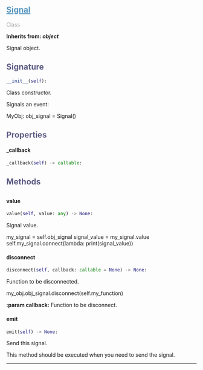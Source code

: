 

## <h2 style="color: #5697bf;"><u>Signal</u></h2>

<span style="color: #AAA;">Class</span>

**Inherits from: _object_**

Signal object.


### <h2 style="color: #5e5d84;">Signature</h2>

```python
__init__(self):
```

Class constructor.

  Signals an event:

   MyObj:
    obj_signal = Signal()

    


### <h2 style="color: #5e5d84;">Properties</h2>


#### _callback

```python
_callback(self) -> callable:
```


### <h2 style="color: #5e5d84;">Methods<h2>


#### value

```python
value(self, value: any) -> None:
```

Signal value.

   my_signal = self.obj_signal
   signal_value = my_signal.value
   self.my_signal.connect(lambda: print(signal_value))
  

#### disconnect

```python
disconnect(self, callback: callable = None) -> None:
```

Function to be disconnected.

   my_obj.obj_signal.disconnect(self.my_function)

  
**:param callback:** Function to be disconnect.
  

#### emit

```python
emit(self) -> None:
```

Send this signal.

  This method should be executed when you need to send the signal.
  


---